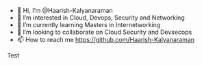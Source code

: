 - 👋 Hi, I’m @Haarish-Kalyanaraman
- 👀 I’m interested in Cloud, Devops, Security and Networking
- 🌱 I’m currently learning Masters in Internetworking
- 💞️ I’m looking to collaborate on Cloud Security and Devsecops
- 📫 How to reach me https://github.com/Haarish-Kalyanaraman

<!---
Haarish-Kalyanaraman/Haarish-Kalyanaraman is a ✨ special ✨ repository because its `README.md` (this file) appears on your GitHub profile.
You can click the Preview link to take a look at your changes.
--->
Test

